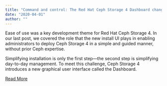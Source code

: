 ```yaml
---
title: "Command and control: The Red Hat Ceph Storage 4 Dashboard changes the game"
date: "2020-04-01"
author: ""
---
```


Ease of use was a key development theme for Red Hat Ceph Storage 4. In our last post, we covered the role that the new install UI plays in enabling administrators to deploy Ceph Storage 4 in a simple and guided manner, without prior Ceph expertise.

Simplifying installation is only the first step—the second step is simplifying day-to-day management. To meet this challenge, Ceph Storage 4 introduces a new graphical user interface called the Dashboard.

[Read More](https://www.redhat.com/en/blog/command-and-control-red-hat-ceph-storage-4-dashboard-changes-game)
